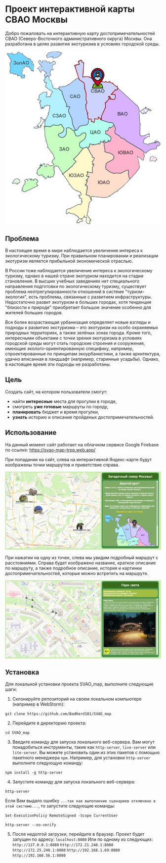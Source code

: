 # Проект интерактивной карты СВАО Москвы

Добро пожаловать на интерактивную карту достопримечательностей СВАО (Северо-Восточного административного округа) Москвы. Она разработана в целях развития экотуризма в условиях городской среды.

![Карта районов Москвы](other_imgs/AOs_moskva.png)

## Проблема
В настоящее время в мире наблюдается увеличение интереса к экологическому туризму. При  правильном планировании и реализации экотуризм является прибыльной экономической отраслью. 

В России тоже наблюдается увеличение интереса к экологическому туризму, однако в нашей стране экотуризм находится на стадии становления. В высших учебных заведениях нет специального направления подготовки по экологическому туризму, существует проблема неотрегулированности отношений в системе "туризм-экология", есть проблемы, связанные с  развитием инфраструктуры. Недостаточно развит экотуризм в больших городах, хотя тенденция "близости к природе" приобретает большое значение особенно для жителей больших городов. 

Все более возрастающая урбанизация определяет новые взгляды и подходы к развитию экотуризма – это экотуризм на особо охраняемых природных территориях, а также зелёных зонах города. Кроме того, интересными объектами с точки зрения экотуризма в условиях городской среды могут стать городские строения и сооружения, имеющие эколого-ориентированную специфику, например, спроектированные по принципам экоурбанистики, а также архитектура, удачно вписанная в ландшафт (например, старинные усадьбы). Однако, в настоящее время эти подходы не разработаны.

## Цель
Создать сайт, на котором пользователи смогут: 
 - найти **интересные** места для прогулки в городе,
 - смотреть **уже готовые** маршруты по городу,
 - **планировать** бюджет и время прогулки,
 - **узнать** историю и описание пройденых достопримечательностей.

## Использование

На данный момент сайт работает на облачном сервисе Google Firebase по ссылке: https://svao-map-trpp.web.app/

При попадании на сайт, слева на интерактивной Яндекс-карте будут изображены точки маршрутов и приветствие справа.

![Превью сайта](other_imgs/preview.png)

При нажатии на одну из точек, слева мы увидим подробный маршрут с расстояниями. Справа будет изображено название, краткое описание по маршруту, а также подробное описание, история и картинки достопримечательностей, которые можно встретить на маршруте.

![Превью маршрута](other_imgs/preview2.png)

## Установка

Для локальной установки проекта SVAO_map, выполните следующие шаги:

1. Склонируйте репозиторий на своем локальном компьютере (например в WebStorm):
```
git clone https://github.com/BadHard101/SVAO_map
```
2. Перейдите в директорию проекта:
```
cd SVAO_map
```

3. Введите команду для запуска локального веб-сервера. Вам могут понадобиться инструменты, такие как `http-server`, `live-server` или `lite-server`. Вы можете установить один из этих пакетов с помощью пакетного менеджера `npm`. Например, для установки `http-server` выполните следующую команду:
```
npm install -g http-server
```

4. Запустите команду для запуска локального веб-сервера:
```
http-server
```

Если Вам выдало ошибку `...так как выполнение сценариев отключено в этой системе...`, то запустите следующие команды:
```
Set-ExecutionPolicy RemoteSigned -Scope CurrentUser
```
```
http-server --no-verify
```

5. После недолгой загрузки, перейдите в браузер. Проект будет запущен по адресу: `localhost:8080`
Или по одному из следующих:
`http://127.0.0.1:8080`
`http://172.21.240.1:8080`
`http://172.25.240.1:8080`
`http://192.168.1.69:8080`
`http://192.168.56.1:8080`
